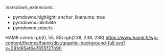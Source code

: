 markdown_extensions: 
  - pymdownx.highlight:
    anchor_linenums: true
  - pymdownx.inlinhilite
  - pymdownx.snipets

HAMK colors 
rgb(0, 55, 85)
rgb(238, 238, 238)
https://www.hamk.fi/wp-content/themes/hamk/dist/graphic-background-full.svg?v=081d95ef6e7655f27b90
